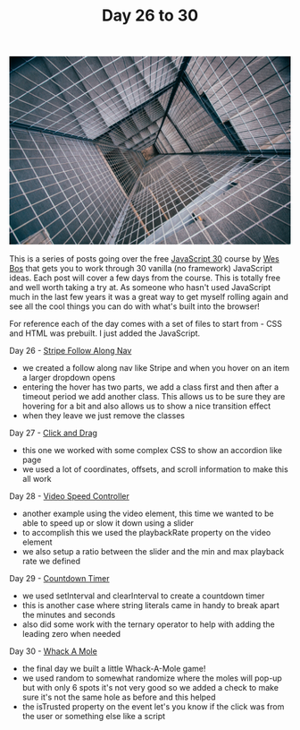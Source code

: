 ﻿---
title: Day 26 to 30
subTitle: JavaScript 30
category: "Learning"
cover: andre-sanano-36243-unsplash.jpg
---

![Unsplash](andre-sanano-36243-unsplash.jpg)

This is a series of posts going over the free [JavaScript 30](https://javascript30.com/) course by [Wes Bos](https://wesbos.com/) that gets you to work through 30 vanilla (no framework) JavaScript ideas. Each post will cover a few days from the course. This is totally free and well worth taking a try at. As someone who hasn't used JavaScript much in the last few years it was a great way to get myself rolling again and see all the cool things you can do with what's built into the browser!

For reference each of the day comes with a set of files to start from - CSS and HTML was prebuilt. I just added the JavaScript.

Day 26 - [Stripe Follow Along Nav](https://demos.ahhhndre.ca/javascript30/26-stripe-follow-along-nav)

- we created a follow along nav like Stripe and when you hover on an item a larger dropdown opens
- entering the hover has two parts, we add a class first and then after a timeout period we add another class. This allows us to be sure they are hovering for a bit and also allows us to show a nice transition effect
- when they leave we just remove the classes

Day 27 - [Click and Drag](https://demos.ahhhndre.ca/javascript30/27-click-and-drag/)

- this one we worked with some complex CSS to show an accordion like page
- we used a lot of coordinates, offsets, and scroll information to make this all work

Day 28 - [Video Speed Controller](https://demos.ahhhndre.ca/javascript30/28-video-speed-controller)

- another example using the video element, this time we wanted to be able to speed up or slow it down using a slider
- to accomplish this we used the playbackRate property on the video element
- we also setup a ratio between the slider and the min and max playback rate we defined

Day 29 - [Countdown Timer](https://demos.ahhhndre.ca/javascript30/29-countdown-timer)

- we used setInterval and clearInterval to create a countdown timer
- this is another case where string literals came in handy to break apart the minutes and seconds
- also did some work with the ternary operator to help with adding the leading zero when needed

Day 30 - [Whack A Mole](https://demos.ahhhndre.ca/javascript30/30-whack-a-mole)

- the final day we built a little Whack-A-Mole game!
- we used random to somewhat randomize where the moles will pop-up but with only 6 spots it's not very good so we added a check to make sure it's not the same hole as before and this helped
- the isTrusted property on the event let's you know if the click was from the user or something else like a script
